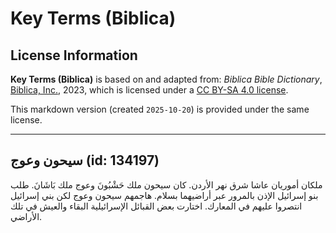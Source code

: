 # Key Terms (Biblica)

## License Information

**Key Terms (Biblica)** is based on and adapted from: _Biblica Bible Dictionary_, [Biblica, Inc.](https://www.biblica.com/), 2023, which is licensed under a [CC BY-SA 4.0 license](https://creativecommons.org/licenses/by-sa/4.0/legalcode.en).

This markdown version (created `2025-10-20`) is provided under the same license.



--------------------------------

## سيحون وعوج (id: 134197)

ملكان أموريان عاشا شرق نهر الأردن. كان سيحون ملك حَشْبُونَ وعوج ملك بَاشَانَ. طلب بنو إسرائيل الإذن بالمرور عبر أراضيهما بسلام. هاجمهم سيحون وعوج لكن بني إسرائيل انتصروا عليهم في المعارك. اختارت بعض القبائل الإسرائيلية البقاء والعيش في تلك الأراضي.


